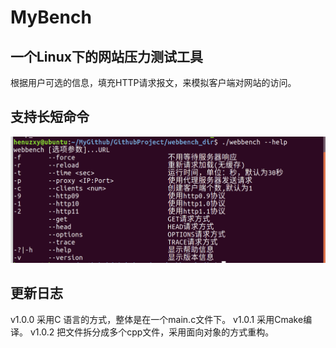 # MyBench
## 一个Linux下的网站压力测试工具
根据用户可选的信息，填充HTTP请求报文，来模拟客户端对网站的访问。

## 支持长短命令
![input](/img/支持命令.png)



## 更新日志
v1.0.0 采用C 语言的方式，整体是在一个main.c文件下。
v1.0.1 采用Cmake编译。
v1.0.2 把文件拆分成多个cpp文件，采用面向对象的方式重构。
